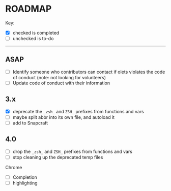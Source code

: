 # ROADMAP

Key:

- [x] checked is completed
- [ ] unchecked is to-do

---

## ASAP

- [ ] Identify someone who contributors can contact if olets violates the code of conduct (note: not looking for volunteers)
- [ ] Update code of conduct with their information

## 3.x

- [x] deprecate the `_zsh_` and `ZSH_` prefixes from functions and vars
- [ ] maybe split abbr into its own file, and autoload it
- [ ] add to Snapcraft

## 4.0

- [ ] drop the `_zsh_` and `ZSH_` prefixes from functions and vars
- [ ] stop cleaning up the deprecated temp files

Chrome

- [ ] Completion
- [ ] highlighting
